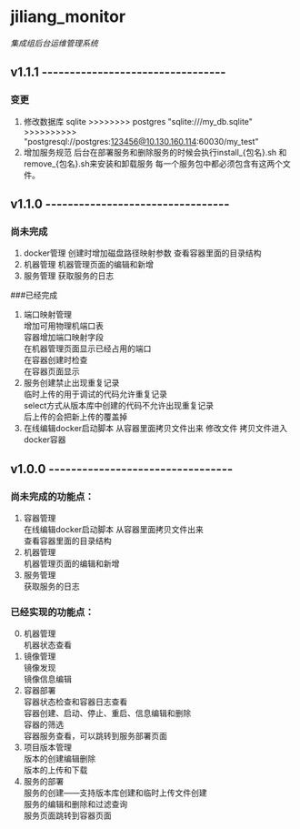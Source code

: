 # jiliang_monitor

*集成组后台运维管理系统*

## v1.1.1 ---------------------------------
### 变更
1. 修改数据库
    sqlite >>>>>>>>  postgres
    "sqlite:///my_db.sqlite" >>>>>>>>>> "postgresql://postgres:123456@10.130.160.114:60030/my_test"
2. 增加服务规范
    后台在部署服务和删除服务的时候会执行install_{包名}.sh 和 remove_{包名}.sh来安装和卸载服务
    每一个服务包中都必须包含有这两个文件。


## v1.1.0 ---------------------------------
### 尚未完成
1. docker管理
    创建时增加磁盘路径映射参数
    查看容器里面的目录结构
2. 机器管理
    机器管理页面的编辑和新增
3. 服务管理
    获取服务的日志

###已经完成
1. 端口映射管理  
    增加可用物理机端口表  
    容器增加端口映射字段  
    在机器管理页面显示已经占用的端口  
    在容器创建时检查  
    在容器页面显示  
2. 服务创建禁止出现重复记录  
    临时上传的用于调试的代码允许重复记录  
    select方式从版本库中创建的代码不允许出现重复记录  
    后上传的会把新上传的覆盖掉
3. 在线编辑docker启动脚本
    从容器里面拷贝文件出来
    修改文件
    拷贝文件进入docker容器


## v1.0.0 ---------------------------------
### 尚未完成的功能点：
1. 容器管理  
    在线编辑docker启动脚本
    从容器里面拷贝文件出来  
    查看容器里面的目录结构  
2. 机器管理  
    机器管理页面的编辑和新增  
3. 服务管理  
    获取服务的日志  

### 已经实现的功能点：
0. 机器管理  
    机器状态查看  
1. 镜像管理  
    镜像发现  
    镜像信息编辑  
2. 容器部署  
    容器状态检查和容器日志查看  
    容器创建、启动、停止、重启、信息编辑和删除  
    容器的筛选  
    容器服务查看，可以跳转到服务部署页面  
3. 项目版本管理  
    版本的创建编辑删除  
    版本的上传和下载  
4. 服务的部署  
    服务的创建——支持版本库创建和临时上传文件创建  
    服务的编辑和删除和过滤查询  
    服务页面跳转到容器页面  


